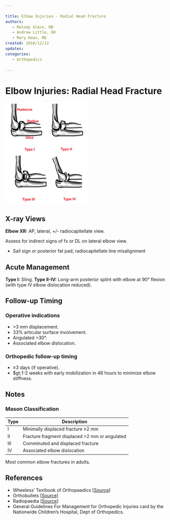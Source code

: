 ```yaml
---

title: Elbow Injuries - Radial Head Fracture
authors:
   - Melody Glenn, MD
   - Andrew Little, DO
   - Mary Haas, MD
created: 2016/12/12
updates:
categories:
   - Orthopedics

---
```


# Elbow Injuries: Radial Head Fracture

![Type 1-4 radial head fracture drawing](image-1.png)

## X-ray Views

**Elbow XR:** AP, lateral, +/- radiocapitellate view.

Assess for indirect signs of fx or DL on lateral elbow view.
- Sail sign or posterior fat pad; radiocapitellate line misalignment

## Acute Management

**Type I:** Sling.
**Type II-IV:** Long-arm posterior splint with elbow at 90° flexion (with type IV elbow dislocation reduced).

## Follow-up Timing

### Operative indications
- &gt;3 mm displacement.
- 33% articular surface involvement.
- Angulated >30&deg;.
- Associated elbow dislocation.

### Orthopedic follow-up timing
- &ge;3 days (if operative).
- $gt;1-2 weeks with early mobilization in 48 hours to minimize elbow stiffness.

## Notes

### Mason Classification

| Type | Description                                        |
| ---- | -------------------------------------------------- |
| I    | Minimally displaced fracture &ge;2 mm              |
| II   | Fracture fragment displaced &gt;2 mm or angulated  |
| III  | Comminuted and displaced fracture                  |
| IV   | Associated elbow dislocation                       |

Most common elbow fractures in adults.

## References

- Wheeless’ Textbook of Orthopaedics  [[Source](http://Wheelessonline.com)]
- Orthobullets  [[Source](http://OrthoBullets.com)]
- Radiopaedia  [[Source](http://Radiopaedia.org)]
- General Guidelines For Management for Orthopedic Injuries card by the Nationwide Children’s Hospital, Dept of Orthopedics.
